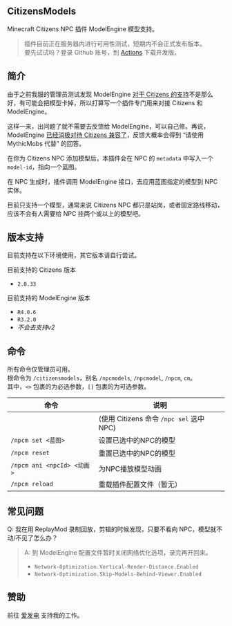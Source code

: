 ## CitizensModels

Minecraft Citizens NPC 插件 ModelEngine 模型支持。

> 插件目前正在服务器内进行可用性测试，短期内不会正式发布版本。  
> 要先试试吗？登录 Github 账号，到 [Actions](https://github.com/MrXiaoM/CitizensModels/actions) 下载开发版。

## 简介

由于之前我服的管理员测试发现 ModelEngine [对于 Citizens 的支持](https://git.mythiccraft.io/mythiccraft/model-engine-4/-/wikis/Citizens/Commands-and-Permissions)不是那么好，有可能会把模型卡掉，所以打算写一个插件专门用来对接 Citizens 和 ModelEngine。

这样一来，出问题了就不需要去反馈给 ModelEngine，可以自己修。再说，ModelEngine [已经消极对待 Citizens 兼容了](https://git.mythiccraft.io/mythiccraft/model-engine-4/-/wikis/Citizens)，反馈大概率会得到 “请使用 MythicMobs 代替” 的回答。

在你为 Citizens NPC 添加模型后，本插件会在 NPC 的 `metadata` 中写入一个 `model-id`，指向一个蓝图。

在 NPC 生成时，插件调用 ModelEngine 接口，去应用蓝图指定的模型到 NPC 实体。

目前只支持一个模型，通常来说 Citizens NPC 都只是站岗，或者固定路线移动，应该不会有人需要给 NPC 挂两个或以上的模型吧。

## 版本支持

目前支持在以下环境使用，其它版本请自行尝试。

目前支持的 Citizens 版本
+ `2.0.33`

目前支持的 ModelEngine 版本
+ `R4.0.6`
+ `R3.2.0`
+ *不会去支持v2*

## 命令

所有命令仅管理员可用。  
根命令为 `/citizensmodels`，别名 `/npcmodels`, `/npcmodel`, `/npcm`, `cm`。  
其中，`<>` 包裹的为必选参数，`[]` 包裹的为可选参数。

| 命令 | 说明 |
| --- | --- |
|  | (使用 Citizens 命令 `/npc sel` 选中 NPC) |
| `/npcm set <蓝图>` | 设置已选中的NPC的模型 |
| `/npcm reset` | 重置已选中的NPC的模型 |
| `/npcm ani <npcId> <动画>` | 为NPC播放模型动画 |
| `/npcm reload` | 重载插件配置文件（暂无） |

## 常见问题

Q: 我在用 ReplayMod 录制回放，剪辑的时候发现，只要不看向 NPC，模型就不动/不见了怎么办？  
> A: 到 ModelEngine 配置文件暂时关闭网络优化选项，录完再开回来。  
> + `Network-Optimization.Vertical-Render-Distance.Enabled`
> + `Network-Optimization.Skip-Models-Behind-Viewer.Enabled`

## 赞助

前往 [爱发电](https://afdian.com/a/mrxiaom) 支持我的工作。
